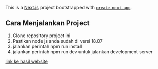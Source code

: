 This is a [Next.js](https://nextjs.org/) project bootstrapped with [`create-next-app`](https://github.com/vercel/next.js/tree/canary/packages/create-next-app).

## Cara Menjalankan Project

1. Clone repository project ini
2. Pastikan node js anda sudah di versi 18.07
3. jalankan perintah npm run install
4. jalankan perintah npm run dev untuk jalankan development server

[link ke hasil website](https://elemesid-intv.vercel.app/)
